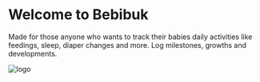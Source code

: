 # Welcome to Bebibuk

Made for those anyone who wants to track their babies daily activities like feedings, sleep, diaper changes and more. Log milestones, growths and developments. 

![logo](https://play.google.com/store/apps/details?id=com.allensandiego.bebibuk&pcampaignid=MKT-Other-global-all-co-prtnr-py-PartBadge-Mar2515-1)

[logo]: https://play.google.com/intl/en_us/badges/images/generic/en_badge_web_generic.png
